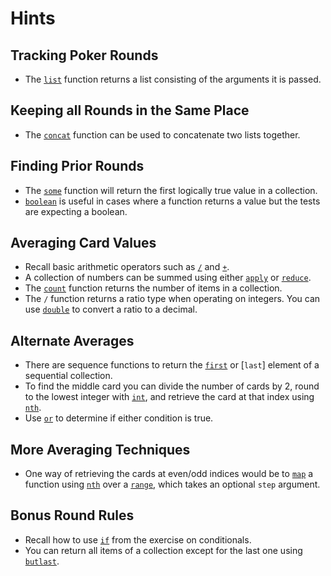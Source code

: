 # Hints

## Tracking Poker Rounds

- The [`list`][list] function returns a list consisting of the arguments it is passed.

## Keeping all Rounds in the Same Place

- The [`concat`][concat] function can be used to concatenate two lists together.

## Finding Prior Rounds

- The [`some`][some] function will return the first logically true value in a collection.
- [`boolean`][boolean] is useful in cases where a function returns a value but the tests are expecting a boolean.

## Averaging Card Values

- Recall basic arithmetic operators such as [`/`][division] and [`+`][addition].
- A collection of numbers can be summed using either [`apply`][apply] or [`reduce`][reduce].
- The [`count`][count] function returns the number of items in a collection.
- The `/` function returns a ratio type when operating on integers. You can use [`double`][double] to convert a ratio to a decimal.

## Alternate Averages

- There are sequence functions to return the [`first`][first] or [`last`] element of a sequential collection.
- To find the middle card you can divide the number of cards by 2, round to the lowest integer with [`int`][int], and retrieve the card at that index using [`nth`][nth].
- Use [`or`][or] to determine if either condition is true.

## More Averaging Techniques

- One way of retrieving the cards at even/odd indices would be to [`map`][map] a function using [`nth`][nth] over a [`range`][range], which takes an optional `step` argument.

## Bonus Round Rules

- Recall how to use [`if`][if] from the exercise on conditionals.
- You can return all items of a collection except for the last one using [`butlast`][butlast].

[addition]: https://clojuredocs.org/clojure.core/+
[apply]: https://clojuredocs.org/clojure.core/apply
[boolean]: https://clojuredocs.org/clojure.core/boolean
[butlast]: https://clojuredocs.org/clojure.core/butlast
[concat]: https://clojuredocs.org/clojure.core/concat
[count]: https://clojuredocs.org/clojure.core/count
[division]: https://clojuredocs.org/clojure.core/_fs
[double]: https://clojuredocs.org/clojure.core/double
[first]: https://clojuredocs.org/clojure.core/first
[if]: https://clojuredocs.org/clojure.core/if
[int]: https://clojuredocs.org/clojure.core/int
[last]: https://clojuredocs.org/clojure.core/last
[list]: https://clojuredocs.org/clojure.core/list
[map]: https://clojuredocs.org/clojure.core/map
[nth]: https://clojuredocs.org/clojure.core/nth
[or]: https://clojuredocs.org/clojure.core/or
[range]: https://clojuredocs.org/clojure.core/range
[reduce]: https://clojuredocs.org/clojure.core/reduce
[some]: https://clojuredocs.org/clojure.core/some